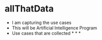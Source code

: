 # allThatData
  - I am capturing the use cases
  - This will be Artificial Intelligence Program
  - Use cases that are collected
    * 
    *
    *

